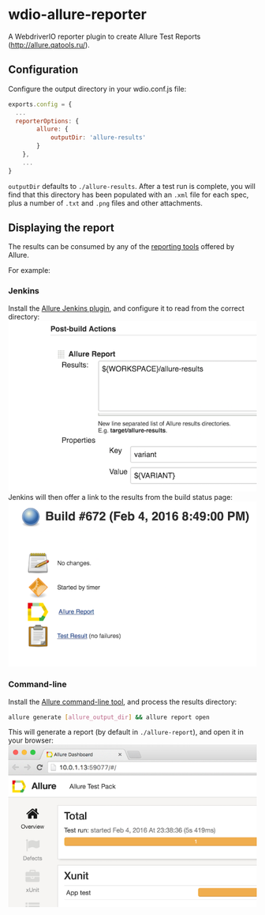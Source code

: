 # wdio-allure-reporter
A WebdriverIO reporter plugin to create Allure Test Reports (http://allure.qatools.ru/).

## Configuration
Configure the output directory in your wdio.conf.js file:
```js
exports.config = {
  ...
  reporterOptions: {
		allure: {
			outputDir: 'allure-results'
		}
	},
	...
}
```
`outputDir` defaults to `./allure-results`. After a test run is complete, you will find that this directory has been populated with an `.xml` file for each spec, plus a number of `.txt` and `.png` files and other attachments.

## Displaying the report
The results can be consumed by any of the [reporting tools](http://wiki.qatools.ru/display/AL/Reporting) offered by Allure.

For example:

### Jenkins
Install the [Allure Jenkins plugin](http://wiki.qatools.ru/display/AL/Allure+Jenkins+Plugin), and configure it to read from the correct directory:
![screenshot 2016-02-05 10.10.30.png](./docs/images/jenkins-config.png)
Jenkins will then offer a link to the results from the build status page:
![screenshot 2016-02-05 10.12.08.png](./docs/images/jenkins-results.png)

### Command-line
Install the [Allure command-line tool](http://wiki.qatools.ru/display/AL/Allure+Commandline), and process the results directory:
```bash
allure generate [allure_output_dir] && allure report open
```
This will generate a report (by default in `./allure-report`), and open it in your browser:
![screenshot 2016-02-05 10.15.57.png](./docs/images/browser.png)